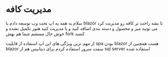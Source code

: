 # مدیریت کافه
سلام به همه یه اپ تحت وب توسعه دادم با blazor تا بشه راحت تر
کافه رو مدیریت کرد
می تونید میز و محصول و دسته بندی اصافه کنید و یا مدیریت کنید
هنوز تکمیل نشده و خوش حال مسشم شما هم بهش fork کنسد

از مهم ترین ویژگی های این اپ استفاده از قابلیت spa بودن blazor هست
همچنین از blazor سمت سرور استفاده کردم
برای دیتابیس هم از sql server استفاده شده 
